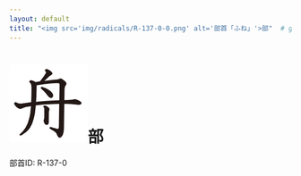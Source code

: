 ```yaml
---
layout: default
title: "<img src='img/radicals/R-137-0-0.png' alt='部首「ふね」'>部"  # glyphをタイトルに使用
---
```


# <img src='img/radicals/R-137-0-0.png' alt='部首「ふね」'>部
部首ID: R-137-0
